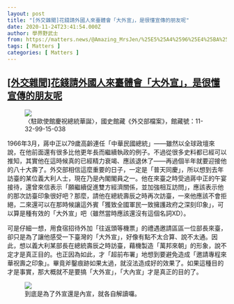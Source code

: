 ```yaml
---
layout: post
title: "[外交雜聞]花錢請外國人來臺體會「大外宣」，是很懂宣傳的朋友呢"
date: 2020-11-24T23:41:54.000Z
author: 學界野武士
from: https://matters.news/@Amazing_MrsJen/%25E5%25A4%2596%25E4%25BA%25A4%25E9%259B%259C%25E8%2581%259E-%25E8%258A%25B1%25E9%258C%25A2%25E8%25AB%258B%25E5%25A4%2596%25E5%259C%258B%25E4%25BA%25BA%25E4%25BE%2586%25E8%2587%25BA%25E9%25AB%2594%25E6%259C%2583-%25E5%25A4%25A7%25E5%25A4%2596%25E5%25AE%25A3-%25E6%2598%25AF%25E5%25BE%2588%25E6%2587%2582%25E5%25AE%25A3%25E5%2582%25B3%25E7%259A%2584%25E6%259C%258B%25E5%258F%258B%25E5%2591%25A2-bafyreicaykfdcmxvnubvfkjrbycb6kcg4d67zbkxuvm3rury7wqv5qpz3q
tags: [ Matters ]
categories: [ Matters ]
---
```

<!--1606261314000-->
[[外交雜聞]花錢請外國人來臺體會「大外宣」，是很懂宣傳的朋友呢](https://matters.news/@Amazing_MrsJen/%25E5%25A4%2596%25E4%25BA%25A4%25E9%259B%259C%25E8%2581%259E-%25E8%258A%25B1%25E9%258C%25A2%25E8%25AB%258B%25E5%25A4%2596%25E5%259C%258B%25E4%25BA%25BA%25E4%25BE%2586%25E8%2587%25BA%25E9%25AB%2594%25E6%259C%2583-%25E5%25A4%25A7%25E5%25A4%2596%25E5%25AE%25A3-%25E6%2598%25AF%25E5%25BE%2588%25E6%2587%2582%25E5%25AE%25A3%25E5%2582%25B3%25E7%259A%2584%25E6%259C%258B%25E5%258F%258B%25E5%2591%25A2-bafyreicaykfdcmxvnubvfkjrbycb6kcg4d67zbkxuvm3rury7wqv5qpz3q)
------

<div>
<figure class="image">      <picture>        <source type="image/webp" media="(min-width: 768px)" srcset="https://assets.matters.news/processed/1080w/embed/1660d9c4-8ea7-48a6-8751-bd2aee549cc7.webp" onerror="this.srcset='https://assets.matters.news/embed/1660d9c4-8ea7-48a6-8751-bd2aee549cc7.jpeg'">        <source media="(min-width: 768px)" srcset="https://assets.matters.news/processed/1080w/embed/1660d9c4-8ea7-48a6-8751-bd2aee549cc7.jpeg" onerror="this.srcset='https://assets.matters.news/embed/1660d9c4-8ea7-48a6-8751-bd2aee549cc7.jpeg'">        <source type="image/webp" srcset="https://assets.matters.news/processed/540w/embed/1660d9c4-8ea7-48a6-8751-bd2aee549cc7.webp">        <img src="https://assets.matters.news/embed/1660d9c4-8ea7-48a6-8751-bd2aee549cc7.jpeg" srcset="https://assets.matters.news/processed/540w/embed/1660d9c4-8ea7-48a6-8751-bd2aee549cc7.jpeg" loading="lazy" referrerpolicy="no-referrer">      </picture>    <figcaption><span>〈駐歐使館慶祝總統華誕〉，國史館藏《外交部檔案》，館藏號：11-32-99-15-038</span></figcaption></figure><p>1966年3月，蔣中正以79歲高齡連任「中華民國總統」——雖然以全球政壇來說，在他前面還有很多比他更年長而繼續執政的例子。不過從很多史料都已經可以推知，其實他在這時候真的已經精力衰竭、應該退休了——再過個半年就要迎接他的八十大壽了。外交部相信這麼重要的日子，一定是「普天同慶」，所以想到去年訪臺的某位義大利人士，現在乃是內閣閣員之一。他在來臺之時受過蔣中正的午宴接待，還曾來信表示「願繼續促進雙方經濟關係，並加強相互訪問」，應該表示他的那次訪臺印象很好吧？那麼，請他在總統壽辰之時再次訪臺，一來他應該不會拒絕，二來還可以在那時候讓這外賓「獲致全國軍民一致擁護政府之深刻印象」，可以算是種有效的「大外宣」吧（雖然當時應該還沒有這個名詞XD）。</p><p>可是仔細一想，用食宿招待外加「往返頭等機票」的禮遇邀請區區一位部長來臺，卻只是為了讓他感受一下臺灣的「大外宣」，好像有點不太合算、說不太通。因此，想以義大利某部長在總統壽辰之時訪臺，藉機製造「萬邦來朝」的形象，說不定才是真正目的。也正因為如此，才「超前布署」地想到要避免造成「邀請專程來華祝壽之印象」。畢竟斧鑿痕跡如果太過，就沒法造成好的效果了。如果這種目的才是事實，那大概就不是要搞「大外宣」，「大內宣」才是真正的目的了。</p><figure class="image">      <picture>        <source type="image/webp" media="(min-width: 768px)" srcset="https://assets.matters.news/processed/1080w/embed/cbf034f0-8745-473e-b8fb-5592d7bb4629.webp" onerror="this.srcset='https://assets.matters.news/embed/cbf034f0-8745-473e-b8fb-5592d7bb4629.jpeg'">        <source media="(min-width: 768px)" srcset="https://assets.matters.news/processed/1080w/embed/cbf034f0-8745-473e-b8fb-5592d7bb4629.jpeg" onerror="this.srcset='https://assets.matters.news/embed/cbf034f0-8745-473e-b8fb-5592d7bb4629.jpeg'">        <source type="image/webp" srcset="https://assets.matters.news/processed/540w/embed/cbf034f0-8745-473e-b8fb-5592d7bb4629.webp">        <img src="https://assets.matters.news/embed/cbf034f0-8745-473e-b8fb-5592d7bb4629.jpeg" srcset="https://assets.matters.news/processed/540w/embed/cbf034f0-8745-473e-b8fb-5592d7bb4629.jpeg" loading="lazy" referrerpolicy="no-referrer">      </picture>    <figcaption><span>到底是為了外宣還是內宣，就各自解讀囉。</span></figcaption></figure><p><br></p>
</div>
